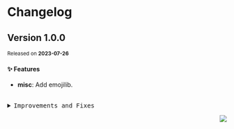 <a name="readme-top"></a>

# Changelog

## Version 1.0.0

<sup>Released on **2023-07-26**</sup>

#### ✨ Features

- **misc**: Add emojilib.

<br/>

<details>
<summary><kbd>Improvements and Fixes</kbd></summary>

#### What's improved

- **misc**: Add emojilib ([624c116](https://github.com/zhangyelong/lobe-assets/commit/624c116))

</details>

<div align="right">

[![](https://img.shields.io/badge/-BACK_TO_TOP-151515?style=flat-square)](#readme-top)

</div>
